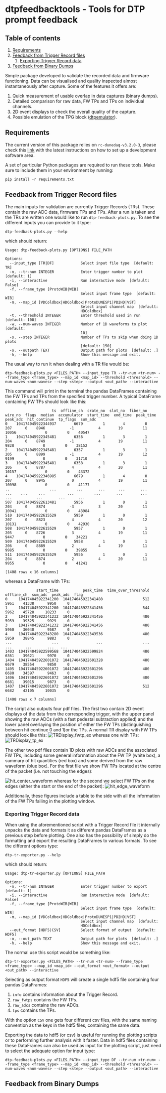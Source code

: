 # dtpfeedbacktools - Tools for DTP prompt feedback

## Table of contents
1. [Requirements](#requirements)
2. [Feedback from Trigger Record files](#tr_plots)
    1. [Exporting Trigger Record data](#tr_export)
3. [Feedback from Binary Dumps](#bd)

Simple package developed to validate the recorded data and firmware functioning. Data can be visualised and quality inspected almost instantaneously after capture. Some of the features it offers are:

1. Quick measurement of usable overlap in data captures (binary dumps).
2. Detailed comparison for raw data, FW TPs and TPs on individual channels.
3. 2D event displays to check the overall quality of the capture.
4. Possible emulation of the TPG block ([dtpemulator](https://github.com/DUNE-DAQ/dtpemulator)).

## Requirements <a name="requirements"></a>

The current version of this package relies on `rc-dunedaq-v3.2.0-3`, please check this [link](https://github.com/DUNE-DAQ/daqconf/wiki/Instructions-for-setting-up-a-development-software-area) with the latest instructions on how to set up a development software area.

A set of particular Python packages are required to run these tools. Make sure to include them in your environment by running:
```
pip install -r requirements.txt
```

## Feedback from Trigger Record files <a name="tr_plots"></a>

The main inputs for validation are currently Trigger Records (TRs). These contain the raw ADC data, firmware TPs and TPs. After a run is taken and the TRs are written one would like to run `dtp-feedback-plots.py`. To see the different inputs you can provide to it type:
```
dtp-feedback-plots.py --help
```
which should return:
```
Usage: dtp-feedback-plots.py [OPTIONS] FILE_PATH

Options:
  --input_type [TR|DF]            Select input file type  [default: TR]
  -n, --tr-num INTEGER            Enter trigger number to plot  [default: 1]
  -i, --interactive               Run interactive mode  [default: False]
  -f, --frame_type [ProtoWIB|WIB]
                                  Select input frame type  [default: WIB]
  -m, --map_id [VDColdbox|HDColdbox|ProtoDUNESP1|PD2HD|VST]
                                  Select input channel map  [default:
                                  HDColdbox]
  -t, --threshold INTEGER         Enter threshold used in run  [default: 100]
  -w, --num-waves INTEGER         Number of 1D waveforms to plot  [default:
                                  10]
  -s, --step INTEGER              Number of TPs to skip when doing 1D plots
                                  [default: 150]
  -o, --outpath TEXT              Output path for plots  [default: .]
  -h, --help                      Show this message and exit.
```

The usual way to run it when dealing with a TR file would be:
```
dtp-feedback-plots.py <FILES_PATH> --input_type TR --tr-num <tr-num> --frame_type <frame_type> --map_id <map_id> --threshold <threshold> --num-waves <num-waves> --step <step> --output <out_path> --interactive
```

This command will print in the terminal the pandas DataFrames containing the FW TPs and TPs from the specified trigger number. A typical DataFrame containing FW TPs should look like this:
```
                     ts  offline_ch  crate_no  slot_no  fiber_no  wire_no  flags  median  accumulator  start_time  end_time  peak_time  peak_adc  hit_continue  tp_flags  sum_adc
0    104174045922344937        6679         1        4         0      207      0    8946           -1           4        19         11     10056             0         0    40547
1    104174045922345481        6356         1        3         1      204      0    8749           -1           4        19         11      9828             0         0    38152
2    104174045922345481        6357         1        3         1      205      0    8899           -1           4        19         12      9199             0         0    31710
3    104174045922345481        6358         1        3         1      206      0    8787            4           4        20         11     10157             0         0    43372
4    104174045922346985        6679         1        4         0      207      0    8945            0           4        19         11     10098             0         0    41177
..                  ...         ...       ...      ...       ...      ...    ...     ...          ...         ...       ...        ...       ...           ...       ...      ...
507  104174045922613481        5956         1        0         1      204      0    8874           -3           3        20         11     10041             0         0    43984
510  104174045922615529        5959         1        0         1      207      0    8823            4           4        20         12     10131             0         0    42930
508  104174045922615529        5957         1        0         1      205      0    8726            3           4        19         11      9447             0         0    34221
509  104174045922615529        5958         1        0         1      206      0    8889            2           4        19         11      9985             0         0    39855
511  104174045922615529        5956         1        0         1      204      0    8874            2           4        20         11      9955             0         0    41241

[1408 rows x 16 columns]
```
whereas a DataFrame with TPs:
```
              start_time           peak_time  time_over_threshold  offline_ch  sum_adc  peak_adc  flag
0     104174045922341200  104174045922341488                  512        5961    41338      9950     0
1     104174045922341200  104174045922341456                  544        5962    45728     10233     0
2     104174045922341232  104174045922341456                  480        5959    39325      9929     0
3     104174045922341232  104174045922341456                  480        5960    36040      9587     0
4     104174045922343280  104174045922343536                  480        5959    38845      9883     0
...                  ...                 ...                  ...         ...      ...       ...   ...
1403  104174045922599568  104174045922599824                  480        6361    39621      9970     0
1404  104174045922601072  104174045922601328                  480        6679    38554      9850     0
1405  104174045922601072  104174045922601296                  480        6680    34597      9463     0
1406  104174045922601072  104174045922601296                  480        6681    39015      9873     0
1407  104174045922601072  104174045922601296                  512        6682    42105     10035     0

[1408 rows x 7 columns]
```

The script also outputs four pdf files. The first two contain 2D event displays of the data from the corresponding trigger, with the upper panel showing the raw ADCs (with a fast pedestal subtraction applied) and the lower panel overlaying the position of either the FW TPs (distinguishing between hit continue 0 and 1)or the TPs. A normal TR display with FW TPs should look like this:
![TRDisplay_fwtp_ex](https://user-images.githubusercontent.com/73996651/199078780-ac260b4e-d426-4096-b2cd-b6a06236372f.png)
whereas one with TPs:
![TRDisplay_tp_ex](https://user-images.githubusercontent.com/73996651/199080057-b9940539-4ac3-405d-b254-33260a2012d0.png)

The other two pdf files contain 1D plots with raw ADCs and the associated FW TPs, including some general information about the FW TP (white box), a summary of hit quantities (red box) and some derived from the raw waveform (blue box). For the first file we show FW TPs located at the centre of the packet (i.e. not touching the edges):

![hit_center_waveform](https://user-images.githubusercontent.com/73996651/199191039-3ede06a4-c195-4961-9ebf-172591de9797.png)
whereas for the second we select FW TPs on the edges (either the start or the end of the packet):
![hit_edge_waveform](https://user-images.githubusercontent.com/73996651/199191213-5315d06b-de96-4752-bac3-495028057200.png)

Additionally, these figures include a table to the side with all the information of the FW TPs falling in the plotting window.

### Exporting Trigger Record data <a name="tr_export"></a>

When using the aforementioned script with a Trigger Record file it internally unpacks the data and formats it as different pandas DataFrames as a previous step before plotting. One also has the possibility of simply do the formatting and export the resulting DataFrames to various formats. To see the different options type:
```
dtp-tr-exporter.py --help
```
which should return:
```
Usage: dtp-tr-exporter.py [OPTIONS] FILE_PATH

Options:
  -n, --tr-num INTEGER            Enter trigger number to export  [default: 1]
  -i, --interactive               Run interactive mode  [default: False]
  -f, --frame_type [ProtoWIB|WIB]
                                  Select input frame type  [default: WIB]
  -m, --map_id [VDColdbox|HDColdbox|ProtoDUNESP1|PD2HD|VST]
                                  Select input channel map  [default:
                                  HDColdbox]
  --out_format [HDF5|CSV]         Select format of output  [default: HDF5]
  -o, --out_path TEXT             Output path for plots  [default: .]
  -h, --help                      Show this message and exit.
```

The normal use this script would be something like:
```
dtp-tr-exporter.py <FILES_PATH> --tr-num <tr-num> --frame_type <frame_type> --map_id <map_id> --out_format <out_format> --output <out_path> --interactive
```

Selecting as output format `HDF5` will create a single hdf5 file containing four pandas DataFrames:
1. `info` contains information about the Trigger Record.
2. `raw_fwtps` contains the FW TPs.
3. `raw_adcs` contains the raw ADCs.
4. `tps` contains the TPs.

With the option `CSV` one gets four different csv files, with the same naming convention as the keys in the hdf5 files, containing the same data.

Exporting the data to hdf5 (or csv) is useful for running the plotting scripts or to performing further analysis with it faster. Data in hdf5 files containing these DataFrames can also be used as input for the plotting script, just need to select the adequate option for input type:
```
dtp-feedback-plots.py <FILES_PATH> --input_type DF --tr-num <tr-num> --frame_type <frame_type> --map_id <map_id> --threshold <threshold> --num-waves <num-waves> --step <step> --output <out_path> --interactive
```

## Feedback from Binary Dumps <a name="bd"></a>
